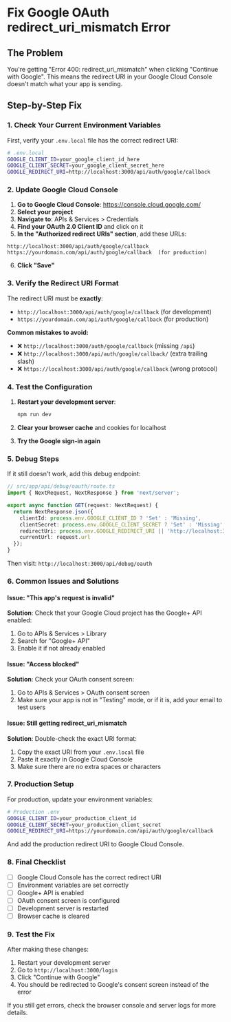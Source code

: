 # Fix Google OAuth redirect_uri_mismatch Error

## The Problem
You're getting "Error 400: redirect_uri_mismatch" when clicking "Continue with Google". This means the redirect URI in your Google Cloud Console doesn't match what your app is sending.

## Step-by-Step Fix

### 1. Check Your Current Environment Variables
First, verify your `.env.local` file has the correct redirect URI:

```bash
# .env.local
GOOGLE_CLIENT_ID=your_google_client_id_here
GOOGLE_CLIENT_SECRET=your_google_client_secret_here
GOOGLE_REDIRECT_URI=http://localhost:3000/api/auth/google/callback
```

### 2. Update Google Cloud Console

1. **Go to Google Cloud Console**: https://console.cloud.google.com/
2. **Select your project**
3. **Navigate to**: APIs & Services > Credentials
4. **Find your OAuth 2.0 Client ID** and click on it
5. **In the "Authorized redirect URIs" section**, add these URLs:

```
http://localhost:3000/api/auth/google/callback
https://yourdomain.com/api/auth/google/callback  (for production)
```

6. **Click "Save"**

### 3. Verify the Redirect URI Format

The redirect URI must be **exactly**:
- `http://localhost:3000/api/auth/google/callback` (for development)
- `https://yourdomain.com/api/auth/google/callback` (for production)

**Common mistakes to avoid:**
- ❌ `http://localhost:3000/auth/google/callback` (missing `/api`)
- ❌ `http://localhost:3000/api/auth/google/callback/` (extra trailing slash)
- ❌ `https://localhost:3000/api/auth/google/callback` (wrong protocol)

### 4. Test the Configuration

1. **Restart your development server**:
   ```bash
   npm run dev
   ```

2. **Clear your browser cache** and cookies for localhost

3. **Try the Google sign-in again**

### 5. Debug Steps

If it still doesn't work, add this debug endpoint:

```typescript
// src/app/api/debug/oauth/route.ts
import { NextRequest, NextResponse } from 'next/server';

export async function GET(request: NextRequest) {
  return NextResponse.json({
    clientId: process.env.GOOGLE_CLIENT_ID ? 'Set' : 'Missing',
    clientSecret: process.env.GOOGLE_CLIENT_SECRET ? 'Set' : 'Missing',
    redirectUri: process.env.GOOGLE_REDIRECT_URI || 'http://localhost:3000/api/auth/google/callback',
    currentUrl: request.url
  });
}
```

Then visit: `http://localhost:3000/api/debug/oauth`

### 6. Common Issues and Solutions

#### Issue: "This app's request is invalid"
**Solution**: Check that your Google Cloud project has the Google+ API enabled:
1. Go to APIs & Services > Library
2. Search for "Google+ API"
3. Enable it if not already enabled

#### Issue: "Access blocked"
**Solution**: Check your OAuth consent screen:
1. Go to APIs & Services > OAuth consent screen
2. Make sure your app is not in "Testing" mode, or if it is, add your email to test users

#### Issue: Still getting redirect_uri_mismatch
**Solution**: Double-check the exact URI format:
1. Copy the exact URI from your `.env.local` file
2. Paste it exactly in Google Cloud Console
3. Make sure there are no extra spaces or characters

### 7. Production Setup

For production, update your environment variables:

```bash
# Production .env
GOOGLE_CLIENT_ID=your_production_client_id
GOOGLE_CLIENT_SECRET=your_production_client_secret
GOOGLE_REDIRECT_URI=https://yourdomain.com/api/auth/google/callback
```

And add the production redirect URI to Google Cloud Console.

### 8. Final Checklist

- [ ] Google Cloud Console has the correct redirect URI
- [ ] Environment variables are set correctly
- [ ] Google+ API is enabled
- [ ] OAuth consent screen is configured
- [ ] Development server is restarted
- [ ] Browser cache is cleared

### 9. Test the Fix

After making these changes:
1. Restart your development server
2. Go to `http://localhost:3000/login`
3. Click "Continue with Google"
4. You should be redirected to Google's consent screen instead of the error

If you still get errors, check the browser console and server logs for more details.

